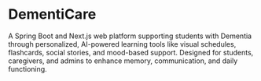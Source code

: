 # DementiCare
A Spring Boot and Next.js web platform supporting students with Dementia through personalized, AI-powered learning tools like visual schedules, flashcards, social stories, and mood-based support. Designed for students, caregivers, and admins to enhance memory, communication, and daily functioning.
